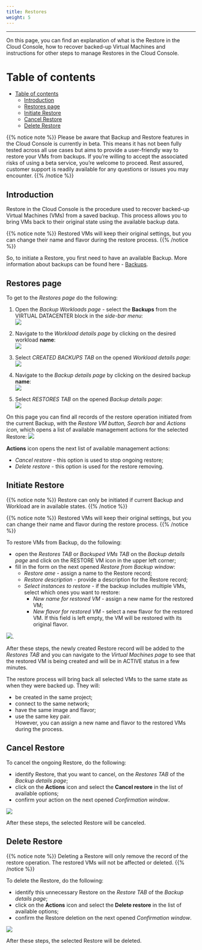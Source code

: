 ```yaml
---
title: Restores
weight: 5
---
```

___
On this page, you can find an explanation of what is the Restore in the Cloud Console, how to recover backed-up Virtual Machines and instructions for other steps to manage Restores in the Cloud Console.

# Table of contents
- [Table of contents](#table-of-contents)
  - [Introduction](#introduction)
  - [Restores page](#restores-page)
  - [Initiate Restore](#initiate-restore)
  - [Cancel Restore](#cancel-restore)
  - [Delete Restore](#delete-restore)
  
{{% notice note %}}
Please be aware that Backup and Restore features in the Cloud Console is currently in beta. This means it has not been fully tested across all use cases but aims to provide a user-friendly way to restore your VMs from backups. If you’re willing to accept the associated risks of using a beta service, you’re welcome to proceed. Rest assured, customer support is readily available for any questions or issues you may encounter.
{{% /notice %}}

## Introduction
Restore in the Cloud Console is the procedure used to recover backed-up Virtual Machines (VMs) from a saved backup. This process allows you to bring VMs back to their original state using the available backup data.

{{% notice note %}}
Restored VMs will keep their original settings, but you can change their name and flavor during the restore process.
{{% /notice %}}

So, to initiate a Restore, you first need to have an available Backup. More information about backups can be found here - [Backups](https://docs.ventuscloud.eu/products/backups/backups/).

## Restores page

To get to the *Restores page* do the following:   
1) Open the *Backup Workloads page* - select the **Backups** from the VIRTUAL DATACENTER block in the *side-bar menu*:    
![](../../../assets/images/backups/1.png?width=15pc&classes=border,shadow) 

2) Navigate to the *Workload details page* by clicking on the desired workload **name**:    
![](../../../assets/images/backups/4.png?classes=border,shadow)

3) Select *CREATED BACKUPS TAB* on the opened *Workload details page*:  
![](../../../assets/images/backups/13.png?width=25pc&classes=border,shadow)

4) Navigate to the *Backup details page* by clicking on the desired backup **name**:    
![](../../../assets/images/backups/26.png?classes=border,shadow)

4) Select *RESTORES TAB* on the opened *Backup details page*:  
![](../../../assets/images/backups/27.png?width=20pc&classes=border,shadow)

On this page you can find all records of the restore operation initiated from the current Backup, with the *Restore VM button, Search bar* and *Actions icon*, which opens a list of available management actions for the selected Restore:
![](../../../assets/images/backups/28.png?classes=border,shadow)

**Actions** icon opens the next list of available management actions:  
- *Cancel restore* - this option is used to stop ongoing restore;      
- *Delete restore* - this option is used for the restore removing.

## Initiate Restore 

{{% notice note %}}
Restore can only be initiated if current Backup and Workload are in available states.
{{% /notice %}}

{{% notice note %}}
Restored VMs will keep their original settings, but you can change their name and flavor during the restore process.
{{% /notice %}}

To restore VMs from Backup, do the following:

- open the *Restores TAB* or *Backuped VMs TAB* on the *Backup details page* and click on the RESTORE VM icon in the upper left corner;
- fill in the form on the next opened *Restore from Backup window*:
  - *Restore ame* - assign a name to the Restore record;  
  - *Restore description* - provide a description for the Restore record;  
  - *Select instances to restore* - if the backup includes multiple VMs, select which ones you want to restore:
    - *New name for restored VM* -  assign a new name for the restored VM;
    - *New flavor for restored VM* - select a new flavor for the restored VM. If this field is left empty, the VM will be restored with its original flavor.

![](../../../assets/images/backups/31-1.png?width=35pc&classes=border,shadow). 

After these steps, the newly created Restore record will be added to the *Restores TAB* and  you can navigate to the *Virtual Machines page* to see that the restored VM is being created and will be in ACTIVE status in a few minutes.

The restore process will bring back all selected VMs to the same state as when they were backed up. They will:  
- be created in the same project;
- connect to the same network;
- have the same image and flavor;
- use the same key pair.   
However, you can assign a new name and flavor to the restored VMs during the process.

## Cancel Restore
To cancel the ongoing Restore, do the following:
- identify Restore, that you want to cancel, on the *Restores TAB* of the *Backup details page*;
- click on the **Actions** icon and select the **Cancel restore** in the list of available options;
- confirm your action on the next opened *Confirmation window*. 
  
![](../../../assets/images/backups/29.png?classes=border,shadow)

After these steps, the selected Restore will be canceled.

## Delete Restore

{{% notice note %}}
Deleting a Restore will only remove the record of the restore operation. The restored VMs will not be affected or deleted.
{{% /notice %}}

To delete the Restore, do the following:
- identify this unnecessary Restore on the *Restore TAB* of the *Backup details page*;
- click on the **Actions** icon and select the **Delete restore** in the list of available options;
- confirm the Restore deletion on the next opened *Confirmation window*.

![](../../../assets/images/backups/30.png?classes=border,shadow)

After these steps, the selected Restore will be deleted.  
